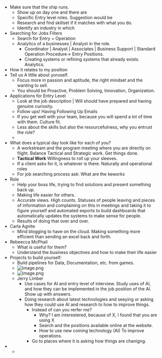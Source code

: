 - Make sure that the ship runs.
	- Show up on day one and there are
	- Specific Entry level roles. Suggestion would be
	- Research and find skillset if it matches with what you do.
	- Identify an industry in which
- Searching for Jobs Filters
	- Search for Entry  + Operation
	- Analytics of a businesses | Analyst in the role.
		- Coordinator | Analyst | Associates | Business Support |  Standard Operation Procedure-> Entry Positions.
		- Creating systems or refining systems that already exists. Analytics.
- How it relates to my position
- Tell us A little about yoruself.
	- Focus more in passion and aptitude, the right mindset and the wanting to sell.
	- You should be Proactive, Problem Solving, Innovation, Organization.
- Applications for Entry Level
	- Look at the job description | Will should have prepared and having genuine curiosity.
	- Follow ups! Having Following Up Emails
	- If you get well with your team, because you will spend a lot of time with them. Culture fit.
	- Less about the skills but also the resourcefulness, why you entrust the role?
	-
- What does a typical day look like for each of you?
	- A workstream and the program meeting where you are directly on flight.  Balance Tactical and Strategic work. Get things done.
	- **Tactical Work** Willingness to roll up your sleeves.
	- If a client asks for it, is whatever is there. Naturally and operational roles
	- For job searching process ask: What are the keworks
- Role
	- Help your boss life, trying to find solutions and present something back up.
	- Making life easier for others.
	- Accurate views. High counts. Statuses of people leaving and pieces of information and complaining on this in meetings and taking it to figure yourself and automated exports to build dashboards that automatically updates the systems to make sense for people.
	- Results of doing that over and over.
- Carla Agnite
	- Mind blogging to have on the cloud. Making something more efficient than sending an excel back and forth.
- Rebeecca McPhail
	- What is useful for them?
	- Understand the business objectives and how to make their life easier
- Projects to build yourself:
	- Build pipelines for Data, Documentation, etc. from games.
	- ![image.png](../assets/image_1714427804224_0.png)
	- ![image.png](../assets/image_1714427839028_0.png)
	- Jerry Limber
		- Use cases for AI and entry level of interview. Study uses of AI, and how they can be implemented in the job position of the AI. Show up with answers.
		- Doing research about latest technologies and seeying or asking how they could use AI and research to how to improve things.
			- Instead of can you rerfer me?
				- Why? I am interestered, because of X, I found that you are using X
				- Search and the positions available online at the website.
				- How to use new coming technology (AI)  To improve operations.
			- Go to places where it is asking how things are chanigng.
-
	-